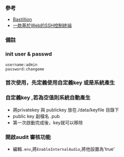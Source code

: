 ### 參考
- [Bastillion](https://github.com/bastillion-io/Bastillion)      
- [一款基於Web的SSH控制終端](https://www.gushiciku.cn/pl/pXDz/zh-tw)   


### 備註

### init user & passwd
```
username:admin
password:changeme
``` 

### 首次使用，先定義使用自定義key 或是系統產生
### 自定義key ,若為空值則系統自動產生
- 將privatekey 與 publickey 放在./data/keyfile 目錄下
- public key 副檔名 .pub
- 第一次啟動完成後，key就可以移除


### 開啟audit 審核功能
- 編輯`.env`,將`EnableInternalAudio`,將他設置為'true' 



